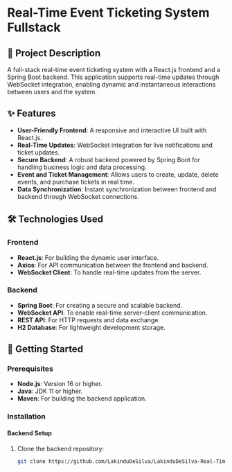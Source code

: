 # Real-Time Event Ticketing System Fullstack

## 📖 Project Description
A full-stack real-time event ticketing system with a React.js frontend and a Spring Boot backend. This application supports real-time updates through WebSocket integration, enabling dynamic and instantaneous interactions between users and the system.

## ✨ Features
- **User-Friendly Frontend**: A responsive and interactive UI built with React.js.
- **Real-Time Updates**: WebSocket integration for live notifications and ticket updates.
- **Secure Backend**: A robust backend powered by Spring Boot for handling business logic and data processing.
- **Event and Ticket Management**: Allows users to create, update, delete events, and purchase tickets in real time.
- **Data Synchronization**: Instant synchronization between frontend and backend through WebSocket connections.

## 🛠️ Technologies Used
### Frontend
- **React.js**: For building the dynamic user interface.
- **Axios**: For API communication between the frontend and backend.
- **WebSocket Client**: To handle real-time updates from the server.

### Backend
- **Spring Boot**: For creating a secure and scalable backend.
- **WebSocket API**: To enable real-time server-client communication.
- **REST API**: For HTTP requests and data exchange.
- **H2 Database**: For lightweight development storage.

## 🚀 Getting Started
### Prerequisites
- **Node.js**: Version 16 or higher.
- **Java**: JDK 11 or higher.
- **Maven**: For building the backend application.

### Installation
#### Backend Setup
1. Clone the backend repository:
   ```bash
   git clone https://github.com/LakinduDeSilva/LakinduDeSilva-Real-Time_Evet_Ticketing_System_Fullstack.git
